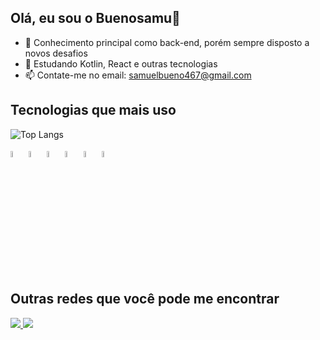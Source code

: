 ## Olá, eu sou o Buenosamu👋

- 🔭 Conhecimento principal como back-end, porém sempre disposto a novos desafios
- 🌱 Estudando Kotlin, React e outras tecnologias 
- 📫 Contate-me no email: samuelbueno467@gmail.com

## Tecnologias que mais uso
  
![Top Langs](https://github-readme-stats.vercel.app/api/top-langs/?username=Buenosamu&layout=compact)

<p>
  <img src="https://cdn.jsdelivr.net/gh/devicons/devicon@latest/icons/kotlin/kotlin-original.svg" width="5%" />
  <img src="https://cdn.jsdelivr.net/gh/devicons/devicon@latest/icons/html5/html5-original.svg" width="5%" />
  <img src="https://cdn.jsdelivr.net/gh/devicons/devicon@latest/icons/css3/css3-original.svg" width="5%" />
  <img src="https://cdn.jsdelivr.net/gh/devicons/devicon@latest/icons/javascript/javascript-plain.svg" width="5%" />
  <img src="https://cdn.jsdelivr.net/gh/devicons/devicon@latest/icons/react/react-original.svg" width="5%" />
  <img src="https://cdn.jsdelivr.net/gh/devicons/devicon@latest/icons/firebase/firebase-original.svg" width="5%" />
          
</p>

## Outras redes que você pode me encontrar
<p>
  <a href="mailto:samuelbueno467@gmail.com">
<img src="https://img.shields.io/badge/Gmail-D14836?style=for-the-badge&logo=gmail&logoColor=white">
    </a>
   <a href="https://www.linkedin.com/in/samuel-bueno-35172b328/">
<img src="https://img.shields.io/badge/LinkedIn-0077B5?style=for-the-badge&logo=linkedin&logoColor=white">
    </a>
</p>     
          
          
